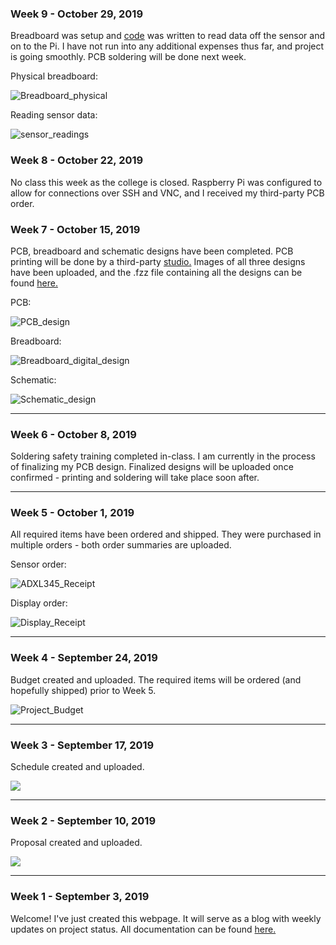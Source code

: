 <html>
 <head></head>
 <body>
  <h3 id="october-29-2019-week-9">Week 9 - October 29, 2019</h3>
  <p>Breadboard was setup and <a href="https://github.com/Breezydust/SmartWatch/blob/master/Firmware/ADXL345.py">code</a> was written to read data off the sensor and on to the Pi. I have not run into any additional expenses thus far, and project is going smoothly. PCB soldering will be done next week.</p>
  
  <p>Physical breadboard:</p>
  <p><img src="/SmartWatch/Images/Breadboard_setup_picture.png" alt="Breadboard_physical"/></p>
  
  <p>Reading sensor data:</p>
  <p><img src="/SmartWatch/Images/ADXL345_test_screenshot.png" alt="sensor_readings"/></p>
  
  <h3 id="october-22-2019-week-8">Week 8 - October 22, 2019</h3>
  <p>No class this week as the college is closed. Raspberry Pi was configured to allow for connections over SSH and VNC, and I received my third-party PCB order.</p>
  
   <h3 id="october-15-2019-week-7">Week 7 - October 15, 2019</h3>
   <p>PCB, breadboard and schematic designs have been completed. PCB printing will be done by a third-party <a href="https://aisler.net">studio.</a> Images of all three designs have been uploaded, and the .fzz file containing all the designs can be found <a href="https://github.com/Breezydust/SmartWatch/blob/master/Electronics/ADXL345Breadboard.fzz">here.</a></p>
    
   <p>PCB:</p>
   <p><img src="/SmartWatch/Images/PCBDesignImage.png" alt="PCB_design"/></p>
     
   <p>Breadboard:</p>
   <p><img src="/SmartWatch/Images/BreadboardDigitalImage.png" alt="Breadboard_digital_design"/></p>
   
   <p>Schematic:</p>
   <p><img src="/SmartWatch/Images/SchematicImage.png" alt="Schematic_design"/></p>
   <hr>
   
   <h3 id="october-8-2019-week-6">Week 6 - October 8, 2019</h3>
   <p>Soldering safety training completed in-class. I am currently in the process of finalizing my PCB design. Finalized designs will be uploaded once confirmed - printing and soldering will take place soon after.</p>
   <hr>
    
   <h3 id="october-1-2019-week-5">Week 5 - October 1, 2019</h3>
   <p>All required items have been ordered and shipped. They were purchased in multiple orders - both order summaries are uploaded.</p>
   <p>Sensor order:</p>
   <p><img src="/SmartWatch/Images/Adafruit_ADXL345_Order_Redacted.png" alt="ADXL345_Receipt"/></p>
   <p>Display order:</p>
   <p><img src="/SmartWatch/Images/Kuman_OLEDDisplay_Order_Redacted.png" alt="Display_Receipt"/></p>
   <hr>    

   <h3 id="september-24-2019-week-4">Week 4 - September 24, 2019</h3>
   <p>Budget created and uploaded. The required items will be ordered (and hopefully shipped) prior to Week 5.</p>
   <p><img src="/SmartWatch/Images/ProjectBudgetImage.png" alt="Project_Budget"/></p>
   <hr>
    
   <h3 id="september-17-2019-week-3">Week 3 - September 17, 2019</h3>
   <p>Schedule created and uploaded.</p>
   <p><img src="/SmartWatch/Images/ProjectTimelineImage.png"/></p>
   <hr>

   <h3 id="september-10-2019-week-2">Week 2 - September 10, 2019</h3>
   <p>Proposal created and uploaded.</p>
   <p><img src="/SmartWatch/Images/ProjectProposalImage.png"/></p>
   <hr>

   <h3 id="september-03-2019-week-1">Week 1 - September 3, 2019</h3>
   <p>Welcome! I've just created this webpage. It will serve as a blog with weekly updates on project status. All documentation can be found <a href="https://github.com/Breezydust/SmartWatch/tree/master/Documentation">here.</a></p>
   </body>
</html>
